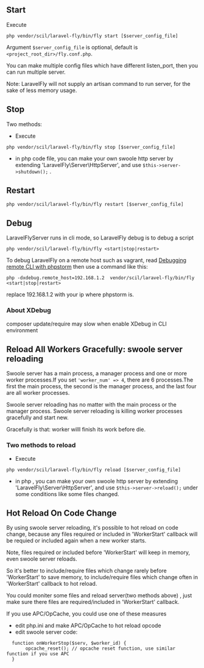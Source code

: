 
## Start

Execute 
```
php vendor/scil/laravel-fly/bin/fly start [$server_config_file]
```
Argument `$server_config_file` is optional, default is `<project_root_dir>/fly.conf.php`.

You can make multiple config files which have different listen_port, then you can run multiple server.

Note: LaravelFly will not supply an artisan command to run server, for the sake of less memory usage.

## Stop

Two methods:

* Execute 
```
php vendor/scil/laravel-fly/bin/fly stop [$server_config_file]
```

* in php code file, you can make your own swoole http server by extending 'LaravelFly\Server\HttpServer', and use `$this->server->shutdown();` .


## Restart

```
php vendor/scil/laravel-fly/bin/fly restart [$server_config_file]
```


## Debug

LaravelFlyServer runs in cli mode, so LaravelFly debug is to debug a script 
```
php vendor/scil/laravel-fly/bin/fly <start|stop|restart>
```

To debug LaravelFly on a remote host such as vagrant, read [Debugging remote CLI with phpstorm](http://www.adayinthelifeof.nl/2012/12/20/debugging-remote-cli-with-phpstorm/?utm_source=tuicool&utm_medium=referral) then use a command like this:
```
php -dxdebug.remote_host=192.168.1.2  vendor/scil/laravel-fly/bin/fly <start|stop|restart>
```
replace 192.168.1.2 with your ip where phpstorm is.

### About XDebug
composer update/require may slow when enable XDebug in CLI environment


## Reload All Workers Gracefully: swoole server reloading

Swoole server has a main process, a manager process and one or more worker processes.If you set `'worker_num' => 4`, there are 6 processes.The first the main process, the second is the manager process, and the last four are all worker processes.

Swoole server reloading has no matter with the main process or the manager process. Swoole server reloading is killing worker processes gracefully and start new.

Gracefully is that: worker willl finish its work before die.

### Two methods to reload
* Execute 
```
php vendor/scil/laravel-fly/bin/fly reload [$server_config_file]
```

* in php , you can make your own swoole http server by extending 'LaravelFly\Server\HttpServer', and use `$this->server->reload();` under some conditions like some files changed.

## Hot Reload On Code Change

By using swoole server reloading, it's possible to hot reload on code change, because any files required or included in 'WorkerStart' callback will be requied or included again when a new worker starts.

Note, files required or included before 'WorkerStart' will keep in memory, even swoole server reloads.

So it's better to include/require files which change rarely before 'WorkerStart' to save memory, to include/require files which change often in 'WorkerStart' callback to hot reload.

You could moniter some files and reload server(two methods above) , just make sure there files are required/included in 'WorkerStart' callback.

If you use APC/OpCache, you could use one of these measures
* edit php.ini and make APC/OpCache to hot reload opcode
* edit swoole server code:
```
  function onWorkerStop($serv, $worker_id) {
       opcache_reset(); // opcache reset function, use similar function if you use APC
  }
```

